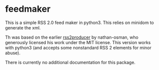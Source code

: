 
feedmaker
=========

This is a simple RSS 2.0 feed maker in python3. This relies on minidom to generate the xml.

Th was based on the earlier [rss2producer](https://github.com/nathan-osman/rss2producer) by nathan-osman, who generously licensed his work under the MIT license. This version works with python3 (and accepts some nonstandard RSS 2 elements for minor abuse).

There is currently no additional documentation for this package.
